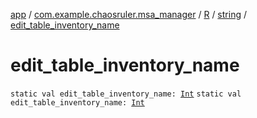[app](../../../index.md) / [com.example.chaosruler.msa_manager](../../index.md) / [R](../index.md) / [string](index.md) / [edit_table_inventory_name](.)

# edit_table_inventory_name

`static val edit_table_inventory_name: `[`Int`](https://kotlinlang.org/api/latest/jvm/stdlib/kotlin/-int/index.html)
`static val edit_table_inventory_name: `[`Int`](https://kotlinlang.org/api/latest/jvm/stdlib/kotlin/-int/index.html)